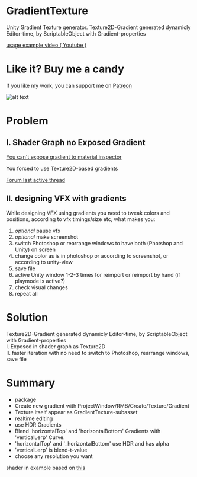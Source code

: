# GradientTexture
Unity Gradient Texture generator. Texture2D-Gradient generated dynamicly Editor-time, by ScriptableObject with Gradient-properties

[usage example video ( Youtube )](https://youtu.be/LmBBTqhpsbw)

# Like it? Buy me a candy
If you like my work, you can support me on [Patreon](https://www.patreon.com/mitaywalle)

![alt text](https://github.com/mitay-walle/GradientTexture/blob/main/Documentation/Inspector_preview.png?raw=true)

# Problem

## I. Shader Graph no Exposed Gradient
[You can't expose gradient to material inspector](https://issuetracker.unity3d.com/issues/gradient-property-cant-be-exposed-from-the-shadergraph)

You forced to use Texture2D-based gradients

[Forum last active thread](https://forum.unity.com/threads/gradients-exposed-property-is-ignored.837970/)



## II. designing VFX with gradients
While designing VFX using gradients you need to tweak colors and positions, according to vfx timings/size etc, what makes you:
1. _optional_ pause vfx
2. _optional_ make screenshot
3. switch Photoshop or rearrange windows to have both (Photshop and Unity) on screen
4. change color as is in photoshop or according to screenshot, or according to unity-view
5. save file
6. active Unity window 1-2-3 times for reimport or reimport by hand (if playmode is active?)
7. check visual changes
8. repeat all

# Solution
Texture2D-Gradient generated dynamicly Editor-time, by ScriptableObject with Gradient-properties
<br>I. Exposed in shader graph as Texture2D
<br>II. faster iteration with no need to switch to Photoshop, rearrange windows, save file

# Summary
- package
- Create new gradient with ProjectWindow/RMB/Create/Texture/Gradient 
- Texture itself appear as GradientTexture-subasset
- realtime editing
- use HDR Gradients
- Blend 'horizontalTop' and 'horizontalBottom' Gradients with 'verticalLerp' Curve.
- 'horizontalTop' and '_horizontalBottom' use HDR and has alpha
- 'verticalLerp' is blend-t-value
- choose any resolution you want


shader in example based on [this](https://simonschreibt.de/gat/fallout-4-the-mushroom-case/)

